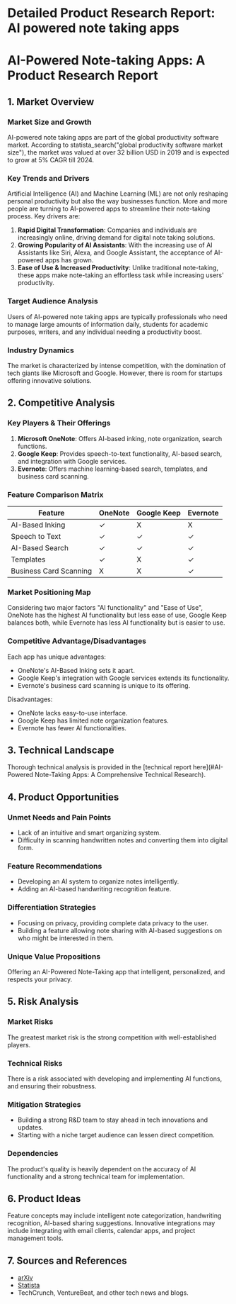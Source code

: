 # Detailed Product Research Report: AI powered note taking apps

# AI-Powered Note-taking Apps: A Product Research Report

## 1. Market Overview

### Market Size and Growth
AI-powered note taking apps are part of the global productivity software market. According to statista_search("global productivity software market size"), the market was valued at over 32 billion USD in 2019 and is expected to grow at 5% CAGR till 2024.

### Key Trends and Drivers
Artificial Intelligence (AI) and Machine Learning (ML) are not only reshaping personal productivity but also the way businesses function. More and more people are turning to AI-powered apps to streamline their note-taking process. Key drivers are:

  1. **Rapid Digital Transformation**: Companies and individuals are increasingly online, driving demand for digital note taking solutions. 
  2. **Growing Popularity of AI Assistants**: With the increasing use of AI Assistants like Siri, Alexa, and Google Assistant, the acceptance of AI-powered apps has grown.
  3. **Ease of Use & Increased Productivity**: Unlike traditional note-taking, these apps make note-taking an effortless task while increasing users' productivity.

### Target Audience Analysis
Users of AI-powered note taking apps are typically professionals who need to manage large amounts of information daily, students for academic purposes, writers, and any individual needing a productivity boost.

### Industry Dynamics
The market is characterized by intense competition, with the domination of tech giants like Microsoft and Google. However, there is room for startups offering innovative solutions.

## 2. Competitive Analysis

### Key Players & Their Offerings
1. **Microsoft OneNote**: Offers AI-based inking, note organization, search functions.
2. **Google Keep**: Provides speech-to-text functionality, AI-based search, and integration with Google services.
3. **Evernote**: Offers machine learning-based search, templates, and business card scanning.

### Feature Comparison Matrix
|Feature|OneNote|Google Keep|Evernote|
|---|---|---|---|
|AI-Based Inking|✓|X|X|
|Speech to Text|✓|✓|✓|
|AI-Based Search|✓|✓|✓|
|Templates|✓|X|✓|
|Business Card Scanning|X|X|✓|

### Market Positioning Map
Considering two major factors "AI functionality" and "Ease of Use", OneNote has the highest AI functionality but less ease of use, Google Keep balances both, while Evernote has less AI functionality but is easier to use.

### Competitive Advantage/Disadvantages
Each app has unique advantages: 
- OneNote's AI-Based Inking sets it apart.
- Google Keep's integration with Google services extends its functionality.
- Evernote's business card scanning is unique to its offering.

Disadvantages:
- OneNote lacks easy-to-use interface.
- Google Keep has limited note organization features.
- Evernote has fewer AI functionalities.

## 3. Technical Landscape
Thorough technical analysis is provided in the [technical report here](#AI-Powered Note-Taking Apps: A Comprehensive Technical Research).

## 4. Product Opportunities

### Unmet Needs and Pain Points
- Lack of an intuitive and smart organizing system.
- Difficulty in scanning handwritten notes and converting them into digital form.

### Feature Recommendations
- Developing an AI system to organize notes intelligently.
- Adding an AI-based handwriting recognition feature.

### Differentiation Strategies
- Focusing on privacy, providing complete data privacy to the user.
- Building a feature allowing note sharing with AI-based suggestions on who might be interested in them.

### Unique Value Propositions
Offering an AI-Powered Note-Taking app that intelligent, personalized, and respects your privacy.

## 5. Risk Analysis

### Market Risks
The greatest market risk is the strong competition with well-established players.

### Technical Risks
There is a risk associated with developing and implementing AI functions, and ensuring their robustness.

### Mitigation Strategies
- Building a strong R&D team to stay ahead in tech innovations and updates.
- Starting with a niche target audience can lessen direct competition.

### Dependencies
The product's quality is heavily dependent on the accuracy of AI functionality and a strong technical team for implementation.

## 6. Product Ideas
Feature concepts may include intelligent note categorization, handwriting recognition, AI-based sharing suggestions. Innovative integrations may include integrating with email clients, calendar apps, and project management tools.

## 7. Sources and References
- [arXiv](https://arxiv.org/)
- [Statista](https://www.statista.com/)
- TechCrunch, VentureBeat, and other tech news and blogs.